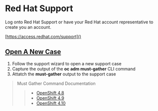 # Red Hat Support
Log onto Red Hat Support or have your Red Hat account representative to create you an account.

[https://access.redhat.com/support]()

## [Open A New Case](https://access.redhat.com/support/cases/new)

1. Follow the support wizard to open a new support case
2. Capture the output of the **oc adm must-gather** CLI command
3. Attatch the **must-gather** output to the support case

> Must Gather Command Documentation 
>> - [OpenShift 4.8](https://docs.openshift.com/container-platform/4.8/support/gathering-cluster-data.html)
>> - [OpenShift 4.9](https://docs.openshift.com/container-platform/4.9/support/gathering-cluster-data.html)
>> - [OpenShift 4.10](https://docs.openshift.com/container-platform/4.10/support/gathering-cluster-data.html)
